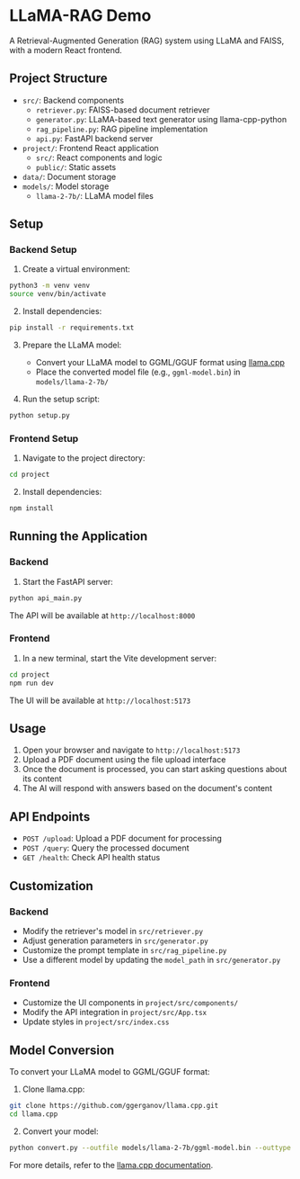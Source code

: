 # LLaMA-RAG Demo

A Retrieval-Augmented Generation (RAG) system using LLaMA and FAISS, with a modern React frontend.

## Project Structure

- `src/`: Backend components
  - `retriever.py`: FAISS-based document retriever
  - `generator.py`: LLaMA-based text generator using llama-cpp-python
  - `rag_pipeline.py`: RAG pipeline implementation
  - `api.py`: FastAPI backend server
- `project/`: Frontend React application
  - `src/`: React components and logic
  - `public/`: Static assets
- `data/`: Document storage
- `models/`: Model storage
  - `llama-2-7b/`: LLaMA model files

## Setup

### Backend Setup

1. Create a virtual environment:
```bash
python3 -m venv venv
source venv/bin/activate
```

2. Install dependencies:
```bash
pip install -r requirements.txt
```

3. Prepare the LLaMA model:
   - Convert your LLaMA model to GGML/GGUF format using [llama.cpp](https://github.com/ggerganov/llama.cpp)
   - Place the converted model file (e.g., `ggml-model.bin`) in `models/llama-2-7b/`

4. Run the setup script:
```bash
python setup.py
```

### Frontend Setup

1. Navigate to the project directory:
```bash
cd project
```

2. Install dependencies:
```bash
npm install
```

## Running the Application

### Backend

1. Start the FastAPI server:
```bash
python api_main.py
```
The API will be available at `http://localhost:8000`

### Frontend

1. In a new terminal, start the Vite development server:
```bash
cd project
npm run dev
```
The UI will be available at `http://localhost:5173`

## Usage

1. Open your browser and navigate to `http://localhost:5173`
2. Upload a PDF document using the file upload interface
3. Once the document is processed, you can start asking questions about its content
4. The AI will respond with answers based on the document's content

## API Endpoints

- `POST /upload`: Upload a PDF document for processing
- `POST /query`: Query the processed document
- `GET /health`: Check API health status

## Customization

### Backend
- Modify the retriever's model in `src/retriever.py`
- Adjust generation parameters in `src/generator.py`
- Customize the prompt template in `src/rag_pipeline.py`
- Use a different model by updating the `model_path` in `src/generator.py`

### Frontend
- Customize the UI components in `project/src/components/`
- Modify the API integration in `project/src/App.tsx`
- Update styles in `project/src/index.css`

## Model Conversion

To convert your LLaMA model to GGML/GGUF format:

1. Clone llama.cpp:
```bash
git clone https://github.com/ggerganov/llama.cpp.git
cd llama.cpp
```

2. Convert your model:
```bash
python convert.py --outfile models/llama-2-7b/ggml-model.bin --outtype f16 /path/to/your/llama/model
```

For more details, refer to the [llama.cpp documentation](https://github.com/ggerganov/llama.cpp#usage). 